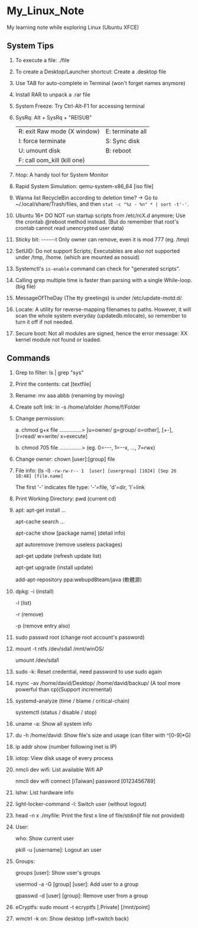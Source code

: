# My_Linux_Note
My learning note while exploring Linux (Ubuntu XFCE)

## System Tips

1. To execute a file:  ./file

2. To create a Desktop/Launcher shortcut:  Create a .desktop file

3. Use TAB for auto-complete in Terminal (won't forget names anymore)

4. Install RAR to unpack a .rar file

5. System Freeze:  Try Ctrl-Alt-F1 for accessing terminal

6. SysRq: Alt + SysRq + "REISUB"

    | | |
    |--- | --- |
    | R: exit Raw mode (X window) | E: terminate all |
    | I: force terminate | S: Sync disk |
    | U: umount disk | B: reboot |	
    | F: call oom_kill (kill one) | |

7. htop:  A handy tool for System Monitor

8. Rapid System Simulation:  qemu-system-x86_64 [iso file]

9. Wanna list RecycleBin according to deletion time? -> Go to ~/.local/share/Trash/files, and then `stat -c "%z - %n" * | sort -t'-'`.

10. Ubuntu 16+ DO NOT run startup scripts from /etc/rcX.d anymore; Use the crontab @reboot method instead. (But do remember that root's crontab cannot read unencrypted user data)

11. Sticky bit: ------t Only owner can remove, even it is mod 777 (eg. /tmp)

12. SetUID: Do not support Scripts; Executables are also not supported under /tmp, /home. (which are mounted as nosuid)

13. Systemctl's `is-enable` command can check for "generated scripts".

14. Calling grep multiple time is faster than parsing with a single While-loop. (big file)

15. MessageOfTheDay (The tty greetings) is under /etc/update-motd.d/.

16. Locate: A utility for reverse-mapping filenames to paths. However, it will scan the whole system everyday (updatedb.mlocate), so remember to turn it off if not needed.

17. Secure boot: Not all modules are signed, hence the error message: XX kernel module not found or loaded.

## Commands

1. Grep to filter:  ls | grep "sys"

2. Print the contents:  cat [textfile]

3. Rename:  mv aaa abbb   (renaming by moving)

4. Create soft link:  ln -s /home/afolder /home/f/Folder

5. Change permission:

    a. chmod g+x file ...............> [u=owner/ g=group/ o=other], [+-], [r=read/ w=write/ x=execute]

    b. chmod 705 file ...............> (eg. 0=---, 1=--x, ..., 7=rwx)

6. Change owner:  chown [user]:[group] file

7. File info:  (ls -l) 	`-rw-rw-r-- 1  [user] [usergroup] [1024] [Sep 26 18:48] [file.name]`

   The first '-' indicates file type:  '-'=file, 'd'=dir, 'l'=link

8. Print Working Directory:  pwd (current cd)

9. apt:  apt-get install ...

   apt-cache search ...

   apt-cache show [package name]   (detail info)
   
   apt autoremove  (remove useless packages)
   
   apt-get update  (refresh update list)
   
   apt-get upgrade (install update)

   add-apt-repository ppa:webupd8team/java  (軟體源)

10. dpkg: -i  (install)

    -l  (list)

    -r  (remove)

    -p  (remove entry also)

11. sudo passwd root   (change root account's password)

12. mount -t ntfs /dev/sda1 /mnt/winOS/

    umount /dev/sda1

13. sudo -k:  Reset credential, need password to use sudo again

14. rsync -av /home/david/Desktop/ /home/david/backup/   (A tool more powerful than cp)(Support incremental)

15. systemd-analyze  (time / blame / critical-chain)

    systemctl  (status / disable / stop)

16. uname -a:  Show all system info

17. du -h /home/david:  Show file's size and usage (can filter with ^[0-9]*G)

18. ip addr show   (number following inet is IP)

19. iotop:  View disk usage of every process

20. nmcli dev wifi:  List available Wifi AP

    nmcli dev wifi connect [iTaiwan] password [0123456789]

21. lshw:  List hardware info

22. light-locker-command -l:  Switch user (without logout)

23. head -n x ./myfile:  Print the first x line of file/stdin(if file not provided)

24. User:

    who:  Show current user

    pkill -u [username]:  Logout an user

25. Groups:

	groups [user]:  Show user's groups

    usermod -a -G [group] [user]:  Add user to a group
	
    gpasswd -d [user] [group]:  Remove user from a group

26. eCryptfs:  sudo mount -t ecryptfs [.Private] [/mnt/point]

27. wmctrl -k on:  Show desktop (off=switch back)
